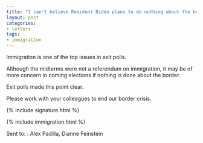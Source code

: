```yaml
---
title: "I can't believe Resident Biden plans to do nothing about the border"
layout: post
categories:
- letters
tags:
- immigration
---
```


Immigration is one of the top issues in exit polls.

Although the midterms were not a referendum on immigration, it may be of more concern in coming elections if nothing is done about the border.

Exit polls made this point clear.

Please work with your colleagues to end our border crisis.

{% include signature.html %}

{% include immigration.html %}

Sent to:
: Alex Padilla, Dianne Feinstein
